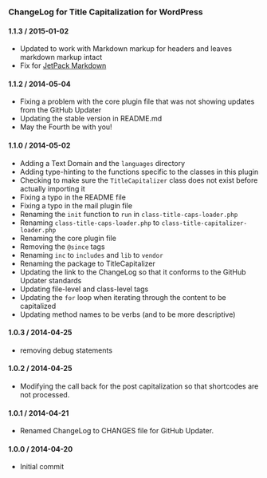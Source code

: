 ### ChangeLog for Title Capitalization for WordPress

#### 1.1.3 / 2015-01-02

* Updated to work with Markdown markup for headers and leaves markdown markup intact
* Fix for [JetPack Markdown](https://github.com/tommcfarlin/title-capitalization-for-wordpress/issues/5)

#### 1.1.2 / 2014-05-04

* Fixing a problem with the core plugin file that was not showing updates from the GitHub Updater
* Updating the stable version in README.md
* May the Fourth be with you!

#### 1.1.0 / 2014-05-02

* Adding a Text Domain and the `languages` directory
* Adding type-hinting to the functions specific to the classes in this plugin
* Checking to make sure the `TitleCapitalizer` class does not exist before actually importing it
* Fixing a typo in the README file
* Fixing a typo in the mail plugin file
* Renaming the `init` function to `run` in `class-title-caps-loader.php`
* Renaming `class-title-caps-loader.php` to `class-title-capitalizer-loader.php`
* Renaming the core plugin file
* Removing the `@since` tags
* Renaming `inc` to `includes` and `lib` to `vendor`
* Renaming the package to TitleCapitalizer
* Updating the link to the ChangeLog so that it conforms to the GitHub Updater standards
* Updating file-level and class-level tags
* Updating the `for` loop when iterating through the content to be capitalized
* Updating method names to be verbs (and to be more descriptive)

#### 1.0.3 / 2014-04-25

* removing debug statements

#### 1.0.2 / 2014-04-25

* Modifying the call back for the post capitalization so that shortcodes are not processed.

#### 1.0.1 / 2014-04-21

* Renamed ChangeLog to CHANGES file for GitHub Updater.

#### 1.0.0 / 2014-04-20

* Initial commit
